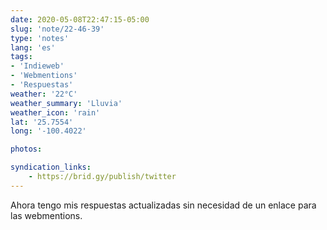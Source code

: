 ```yaml
---
date: 2020-05-08T22:47:15-05:00
slug: 'note/22-46-39'
type: 'notes'
lang: 'es'
tags:
- 'Indieweb'
- 'Webmentions'
- 'Respuestas'
weather: '22°C'
weather_summary: 'Lluvia'
weather_icon: 'rain'
lat: '25.7554'
long: '-100.4022'

photos:

syndication_links:
    - https://brid.gy/publish/twitter
---
```

Ahora tengo mis respuestas actualizadas sin necesidad de un enlace para las webmentions.   